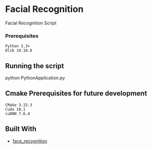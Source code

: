 # Facial Recognition

Facial Recognition Script

### Prerequisites

```
Python 3.3+
Dlib 19.18.0
```
 
## Running the script

python PythonApplication.py

## Cmake Prerequisites for future development

```
CMake 3.15.3
Cuda 10.1
cuDNN 7.6.4
```

## Built With

* [face_recognition](https://github.com/ageitgey/face_recognition)
